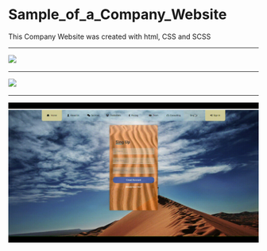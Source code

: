 # Sample_of_a_Company_Website

This Company Website was created with html, CSS and SCSS
<hr>

![](readme.gif)

<hr>

![](signin.gif)

<hr>

![](signup.gif)
